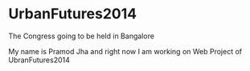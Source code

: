UrbanFutures2014
================

The Congress going to be held in Bangalore

My name is Pramod Jha and right now I am working on Web Project of UbranFutures2014
